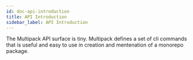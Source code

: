 ```yaml
---
id: doc-api-introduction
title: API Introduction
sidebar_label: API Introduction
---
```


The Multipack API surface is tiny. Multipack defines a set of cli commands that is useful and easy to use in creation and mentenation of a monorepo package.
